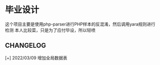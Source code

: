 # 毕业设计


这个项目主要是使用php-parser进行PHP样本的反混淆，然后调用yara规则进行检测
本人比较菜，只是为了应付毕设，所以轻喷

## CHANGELOG
\[+\] 2022/03/09 增加全局数据表